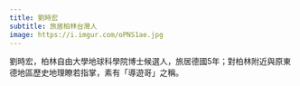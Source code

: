 ```yaml
---
title: 劉時宏
subtitle: 旅居柏林台灣人
image: https://i.imgur.com/oPNS1ae.jpg
---
```

劉時宏，柏林自由大學地球科學院博士候選人，旅居德國5年；對柏林附近與原東德地區歷史地理瞭若指掌，素有「導遊哥」之稱。
